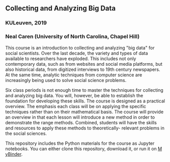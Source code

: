 ## Collecting and Analyzing Big Data
### KULeuven, 2019
### Neal Caren (University of North Carolina, Chapel Hill)
This course is an introduction to collecting and analyzing "big data" for social scientists. Over the last decade, the variety and types of data available to researchers have exploded. This includes not only contemporary data, such as from websites and social media platforms, but also historical data, from digitized interviews to 19th century newspapers. At the same time, analytic techniques from computer science are increasingly being used to solve social science problems.
Six class periods is not enough time to master the techniques for collecting and analyzing big data. You will, however, be able to establish the foundation for developing these skills. The course is designed as a practical overview. The emphasis each class will be on applying the specific techniques rather than on their mathematical basis. The course will provide an overview in that each lesson will introduce a new method in order to demonstrate the range methods. Combined, students will have the skills and resources to apply these methods to theoretically- relevant problems in the social sciences.

This repository includes the Python materials for the course as Jupyter notebooks. You can either clone this repository, download it, or run it on [M
yBinder](https://mybinder.org/v2/gh/nealcaren/KULuevenBigData/master).


